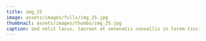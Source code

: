 ```yaml
--- 
title: img_25
image: assets/images/fulls/img_25.jpg 
thumbnail: assets/images/thumbs/img_25.jpg 
caption: Sed velit lacus, laoreet at venenatis convallis in lorem tincidunt. 
--- 
```

